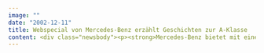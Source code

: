 ```yaml
---
image: ""
date: "2002-12-11"
title: Webspecial von Mercedes-Benz erzählt Geschichten zur A-Klasse
content: <div class="newsbody"><p><strong>Mercedes-Benz bietet mit einem neuen Webspecial einen tiefen Einblick in der Philosophie der A-Klasse. Entlang der bereits in einer Anzeigenkampagne gestellten Frage "Kennen Sie ein innovativeres Auto?" zeichnet das von SinnerSchrader realisierte Webspecial den Weg nach, den der Autohersteller bei der Entwicklung eines durch und durch wegweisenden Fahrzeuges ging.</strong></p><p>Wie dieses Ziel verfolgt und in Form der A-Klasse realisiert wurde, erzählt das modular aufgebaute Webspecial anhand kleiner Geschichten. Dazu werden zuerst die Vorbilder der A-Klasse vorgestellt&#58; Erfinder, die nicht nur an die Kraft ihrer Ideen glauben, sondern sie auch realisieren. So tritt u.a. der achtjährige Jacob Dunnack auf, der den "Batball" erfand, einen Baseballschläger, der auch als Transportgerät dient. Jacob besitzt heute ein Patent auf seine Idee, die als Produkt von Toys"R"Us vertrieben wird.</p><p>Jedes Schlüsselthema der A-Klasse hat seine eigene Geschichte. Es wird erzählt, was eine Innovationen ausmacht, wie Automobile sicherer werden, Raum sinnvoll genutzt wird oder Design dem Menschen dient. Über eine Laufzeit von zehn Monaten kommt alle acht Wochen eine neue "Innovation Story" dazu.</p><p>"Ein gutes Produkt spiegelt die Werte und Visionen seiner Schöpfer. Unsere Idee war, die Suche nach neuen Maßstäben bei der Entwicklung der A-Klasse auch zeitlich nachvollziehbar zu machen", erläutert Berater Stefan Schaub vom Internetdienstleister SinnerSchrader das kreative Konzept. SinnerSchrader hat das Webspecial in fünf Sprachen produziert. Es basiert vollständig auf Flash-Technologie und wird innerhalb von Mercedes-Benz international übernommen.</p><p><a href="http&#58;//www.mercedes-benz.com/a-klasse">www.mercedes-benz.com/a-klasse</a></p><a href="http&#58;//www.mercedes-benz.com/a-klasse"></a><p><a href="http&#58;//www.mercedes-benz.com/a-klasse"></a></p></div>
---
```

